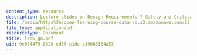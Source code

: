 ```yaml
---
content_type: resource
description: Lecture slides on Design Requirements ? Safety and Critical Safety Functions.
file: /media/https%3A/open-learning-course-data-rc.s3.amazonaws.com/22-39-integration-of-reactor-design-operations-and-safety-fall-2006/9e8544798628ed5fe1deb19083164a57_lec6_ga.pdf
file_type: application/pdf
resourcetype: Document
title: lec6_ga.pdf
uid: 9e854479-8628-ed5f-e1de-b19083164a57
---
```

